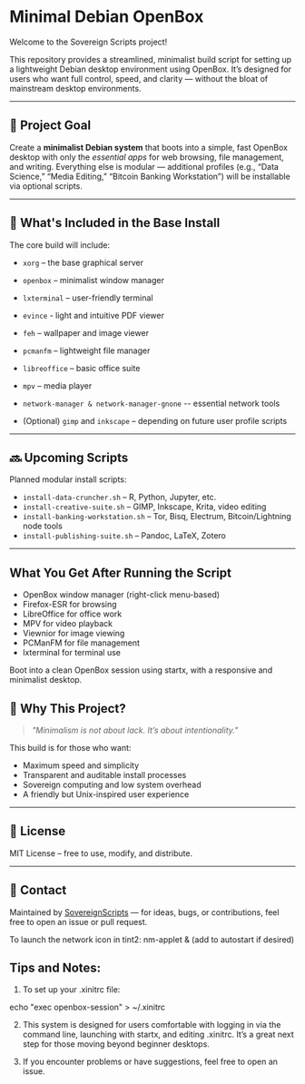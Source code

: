 # Minimal Debian OpenBox

Welcome to the Sovereign Scripts project!

This repository provides a streamlined, minimalist build script for setting up a lightweight Debian desktop environment using OpenBox. It’s designed for users who want full control, speed, and clarity — without the bloat of mainstream desktop environments.

---

## 🎯 Project Goal

Create a **minimalist Debian system** that boots into a simple, fast OpenBox desktop with only the *essential apps* for web browsing, file management, and writing. Everything else is modular — additional profiles (e.g., “Data Science,” “Media Editing,” “Bitcoin Banking Workstation”) will be installable via optional scripts.

---

## 🔧 What's Included in the Base Install

The core build will include:

- `xorg` – the base graphical server
- `openbox` – minimalist window manager
- `lxterminal` – user-friendly terminal
- `evince` - light and intuitive PDF viewer
- `feh` – wallpaper and image viewer
- `pcmanfm` – lightweight file manager
- `libreoffice` – basic office suite
- `mpv` – media player
- `network-manager & network-manager-gnone` -- essential network tools

- (Optional) `gimp` and `inkscape` – depending on future user profile scripts

---

## 🔜 Upcoming Scripts

Planned modular install scripts:

- `install-data-cruncher.sh` – R, Python, Jupyter, etc.
- `install-creative-suite.sh` – GIMP, Inkscape, Krita, video editing
- `install-banking-workstation.sh` – Tor, Bisq, Electrum, Bitcoin/Lightning node tools
- `install-publishing-suite.sh` – Pandoc, LaTeX, Zotero

---

##  What You Get After Running the Script

- OpenBox window manager (right-click menu-based)
- Firefox-ESR for browsing
- LibreOffice for office work
- MPV for video playback
- Viewnior for image viewing
- PCManFM for file management
- lxterminal for terminal use

Boot into a clean OpenBox session using startx, with a responsive and minimalist desktop.


## 🚀 Why This Project?

> *"Minimalism is not about lack. It’s about intentionality."*

This build is for those who want:
- Maximum speed and simplicity
- Transparent and auditable install processes
- Sovereign computing and low system overhead
- A friendly but Unix-inspired user experience

---

## 📜 License

MIT License – free to use, modify, and distribute.

---

## 💬 Contact

Maintained by [SovereignScripts](https://github.com/SovereignScripts) — for ideas, bugs, or contributions, feel free to open an issue or pull request.

To launch the network icon in tint2:
nm-applet & (add to autostart if desired)

## Tips and Notes: 

1.  To set up your .xinitrc file: 

echo "exec openbox-session" > ~/.xinitrc

2.  This system is designed for users comfortable with logging in via the
command line, launching with startx, and editing .xinitrc. It’s a great next
step for those moving beyond beginner desktops.

3. If you encounter problems or have suggestions, feel free to open an issue.


